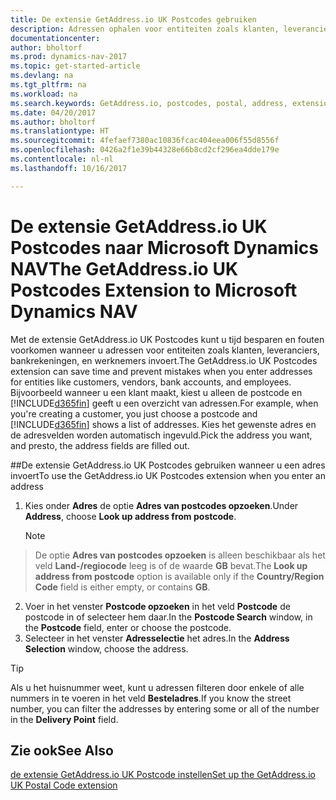 ```yaml
---
title: De extensie GetAddress.io UK Postcodes gebruiken
description: Adressen ophalen voor entiteiten zoals klanten, leveranciers, banken, medewerkers in het Verenigd Koninkrijk, van de service GetAddress.io.
documentationcenter: 
author: bholtorf
ms.prod: dynamics-nav-2017
ms.topic: get-started-article
ms.devlang: na
ms.tgt_pltfrm: na
ms.workload: na
ms.search.keywords: GetAddress.io, postcodes, postal, address, extension
ms.date: 04/20/2017
ms.author: bholtorf
ms.translationtype: HT
ms.sourcegitcommit: 4fefaef7380ac10836fcac404eea006f55d8556f
ms.openlocfilehash: 0426a2f1e39b44328e66b8cd2cf296ea4dde179e
ms.contentlocale: nl-nl
ms.lasthandoff: 10/16/2017

---
```


# <a name="the-getaddressio-uk-postcodes-extension-to-microsoft-dynamics-nav"></a><span data-ttu-id="a1c32-103">De extensie GetAddress.io UK Postcodes naar Microsoft Dynamics NAV</span><span class="sxs-lookup"><span data-stu-id="a1c32-103">The GetAddress.io UK Postcodes Extension to Microsoft Dynamics NAV</span></span>
<span data-ttu-id="a1c32-104">Met de extensie GetAddress.io UK Postcodes kunt u tijd besparen en fouten voorkomen wanneer u adressen voor entiteiten zoals klanten, leveranciers, bankrekeningen, en werknemers invoert.</span><span class="sxs-lookup"><span data-stu-id="a1c32-104">The GetAddress.io UK Postcodes extension can save time and prevent mistakes when you enter addresses for entities like customers, vendors, bank accounts, and employees.</span></span> <span data-ttu-id="a1c32-105">Bijvoorbeeld wanneer u een klant maakt, kiest u alleen de postcode en [!INCLUDE[d365fin](includes/d365fin_md.md)] geeft u een overzicht van adressen.</span><span class="sxs-lookup"><span data-stu-id="a1c32-105">For example, when you're creating a customer, you just choose a postcode and [!INCLUDE[d365fin](includes/d365fin_md.md)] shows a list of addresses.</span></span> <span data-ttu-id="a1c32-106">Kies het gewenste adres en de adresvelden worden automatisch ingevuld.</span><span class="sxs-lookup"><span data-stu-id="a1c32-106">Pick the address you want, and presto, the address fields are filled out.</span></span>  

##<a name="to-use-the-getaddressio-uk-postcodes-extension-when-you-enter-an-address"></a><span data-ttu-id="a1c32-107">De extensie GetAddress.io UK Postcodes gebruiken wanneer u een adres invoert</span><span class="sxs-lookup"><span data-stu-id="a1c32-107">To use the GetAddress.io UK Postcodes extension when you enter an address</span></span>
1. <span data-ttu-id="a1c32-108">Kies onder **Adres** de optie **Adres van postcodes opzoeken**.</span><span class="sxs-lookup"><span data-stu-id="a1c32-108">Under **Address**, choose **Look up address from postcode**.</span></span>  

    > [!NOTE]  
>   <span data-ttu-id="a1c32-109">De optie **Adres van postcodes opzoeken** is alleen beschikbaar als het veld **Land-/regiocode** leeg is of de waarde **GB** bevat.</span><span class="sxs-lookup"><span data-stu-id="a1c32-109">The **Look up address from postcode** option is available only if the **Country/Region Code** field is either empty, or contains **GB**.</span></span>
2. <span data-ttu-id="a1c32-110">Voer in het venster **Postcode opzoeken** in het veld **Postcode** de postcode in of selecteer hem daar.</span><span class="sxs-lookup"><span data-stu-id="a1c32-110">In the **Postcode Search** window, in the **Postcode** field, enter or choose the postcode.</span></span>  
3. <span data-ttu-id="a1c32-111">Selecteer in het venster **Adresselectie** het adres.</span><span class="sxs-lookup"><span data-stu-id="a1c32-111">In the **Address Selection** window, choose the address.</span></span>  

> [!TIP]  
>   <span data-ttu-id="a1c32-112">Als u het huisnummer weet, kunt u adressen filteren door enkele of alle nummers in te voeren in het veld **Besteladres**.</span><span class="sxs-lookup"><span data-stu-id="a1c32-112">If you know the street number, you can filter the addresses by entering some or all of the number in the **Delivery Point** field.</span></span>


## <a name="see-also"></a><span data-ttu-id="a1c32-113">Zie ook</span><span class="sxs-lookup"><span data-stu-id="a1c32-113">See Also</span></span>
[<span data-ttu-id="a1c32-114">de extensie GetAddress.io UK Postcode instellen</span><span class="sxs-lookup"><span data-stu-id="a1c32-114">Set up the GetAddress.io UK Postal Code extension</span></span>](LocalFunctionality/UnitedKingdom/uk-setup-postal-code-service.md)

